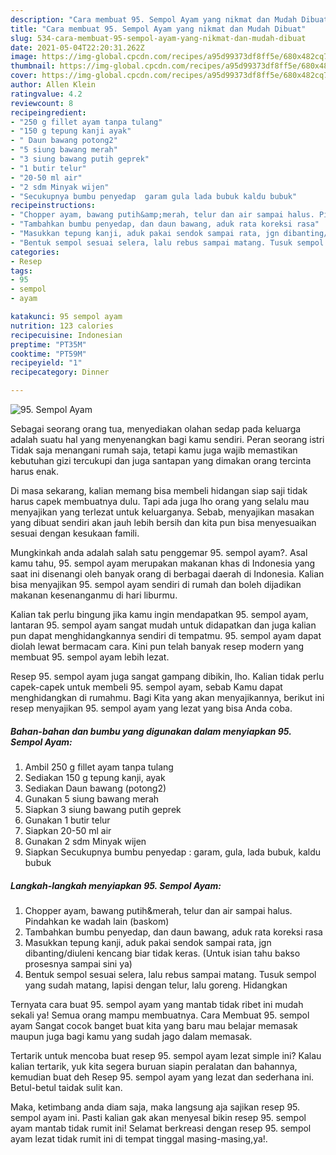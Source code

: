 ```yaml
---
description: "Cara membuat 95. Sempol Ayam yang nikmat dan Mudah Dibuat"
title: "Cara membuat 95. Sempol Ayam yang nikmat dan Mudah Dibuat"
slug: 534-cara-membuat-95-sempol-ayam-yang-nikmat-dan-mudah-dibuat
date: 2021-05-04T22:20:31.262Z
image: https://img-global.cpcdn.com/recipes/a95d99373df8ff5e/680x482cq70/95-sempol-ayam-foto-resep-utama.jpg
thumbnail: https://img-global.cpcdn.com/recipes/a95d99373df8ff5e/680x482cq70/95-sempol-ayam-foto-resep-utama.jpg
cover: https://img-global.cpcdn.com/recipes/a95d99373df8ff5e/680x482cq70/95-sempol-ayam-foto-resep-utama.jpg
author: Allen Klein
ratingvalue: 4.2
reviewcount: 8
recipeingredient:
- "250 g fillet ayam tanpa tulang"
- "150 g tepung kanji ayak"
- " Daun bawang potong2"
- "5 siung bawang merah"
- "3 siung bawang putih geprek"
- "1 butir telur"
- "20-50 ml air"
- "2 sdm Minyak wijen"
- "Secukupnya bumbu penyedap  garam gula lada bubuk kaldu bubuk"
recipeinstructions:
- "Chopper ayam, bawang putih&amp;merah, telur dan air sampai halus. Pindahkan ke wadah lain (baskom)"
- "Tambahkan bumbu penyedap, dan daun bawang, aduk rata koreksi rasa"
- "Masukkan tepung kanji, aduk pakai sendok sampai rata, jgn dibanting/diuleni kencang biar tidak keras. (Untuk isian tahu bakso prosesnya sampai sini ya)"
- "Bentuk sempol sesuai selera, lalu rebus sampai matang. Tusuk sempol yang sudah matang, lapisi dengan telur, lalu goreng. Hidangkan"
categories:
- Resep
tags:
- 95
- sempol
- ayam

katakunci: 95 sempol ayam 
nutrition: 123 calories
recipecuisine: Indonesian
preptime: "PT35M"
cooktime: "PT59M"
recipeyield: "1"
recipecategory: Dinner

---
```



![95. Sempol Ayam](https://img-global.cpcdn.com/recipes/a95d99373df8ff5e/680x482cq70/95-sempol-ayam-foto-resep-utama.jpg)

Sebagai seorang orang tua, menyediakan olahan sedap pada keluarga adalah suatu hal yang menyenangkan bagi kamu sendiri. Peran seorang istri Tidak saja menangani rumah saja, tetapi kamu juga wajib memastikan kebutuhan gizi tercukupi dan juga santapan yang dimakan orang tercinta harus enak.

Di masa  sekarang, kalian memang bisa membeli hidangan siap saji tidak harus capek membuatnya dulu. Tapi ada juga lho orang yang selalu mau menyajikan yang terlezat untuk keluarganya. Sebab, menyajikan masakan yang dibuat sendiri akan jauh lebih bersih dan kita pun bisa menyesuaikan sesuai dengan kesukaan famili. 



Mungkinkah anda adalah salah satu penggemar 95. sempol ayam?. Asal kamu tahu, 95. sempol ayam merupakan makanan khas di Indonesia yang saat ini disenangi oleh banyak orang di berbagai daerah di Indonesia. Kalian bisa menyajikan 95. sempol ayam sendiri di rumah dan boleh dijadikan makanan kesenanganmu di hari liburmu.

Kalian tak perlu bingung jika kamu ingin mendapatkan 95. sempol ayam, lantaran 95. sempol ayam sangat mudah untuk didapatkan dan juga kalian pun dapat menghidangkannya sendiri di tempatmu. 95. sempol ayam dapat diolah lewat bermacam cara. Kini pun telah banyak resep modern yang membuat 95. sempol ayam lebih lezat.

Resep 95. sempol ayam juga sangat gampang dibikin, lho. Kalian tidak perlu capek-capek untuk membeli 95. sempol ayam, sebab Kamu dapat menghidangkan di rumahmu. Bagi Kita yang akan menyajikannya, berikut ini resep menyajikan 95. sempol ayam yang lezat yang bisa Anda coba.

<!--inarticleads1-->

##### Bahan-bahan dan bumbu yang digunakan dalam menyiapkan 95. Sempol Ayam:

1. Ambil 250 g fillet ayam tanpa tulang
1. Sediakan 150 g tepung kanji, ayak
1. Sediakan  Daun bawang (potong2)
1. Gunakan 5 siung bawang merah
1. Siapkan 3 siung bawang putih geprek
1. Gunakan 1 butir telur
1. Siapkan 20-50 ml air
1. Gunakan 2 sdm Minyak wijen
1. Siapkan Secukupnya bumbu penyedap : garam, gula, lada bubuk, kaldu bubuk




<!--inarticleads2-->

##### Langkah-langkah menyiapkan 95. Sempol Ayam:

1. Chopper ayam, bawang putih&amp;merah, telur dan air sampai halus. Pindahkan ke wadah lain (baskom)
1. Tambahkan bumbu penyedap, dan daun bawang, aduk rata koreksi rasa
1. Masukkan tepung kanji, aduk pakai sendok sampai rata, jgn dibanting/diuleni kencang biar tidak keras. (Untuk isian tahu bakso prosesnya sampai sini ya)
1. Bentuk sempol sesuai selera, lalu rebus sampai matang. Tusuk sempol yang sudah matang, lapisi dengan telur, lalu goreng. Hidangkan




Ternyata cara buat 95. sempol ayam yang mantab tidak ribet ini mudah sekali ya! Semua orang mampu membuatnya. Cara Membuat 95. sempol ayam Sangat cocok banget buat kita yang baru mau belajar memasak maupun juga bagi kamu yang sudah jago dalam memasak.

Tertarik untuk mencoba buat resep 95. sempol ayam lezat simple ini? Kalau kalian tertarik, yuk kita segera buruan siapin peralatan dan bahannya, kemudian buat deh Resep 95. sempol ayam yang lezat dan sederhana ini. Betul-betul taidak sulit kan. 

Maka, ketimbang anda diam saja, maka langsung aja sajikan resep 95. sempol ayam ini. Pasti kalian gak akan menyesal bikin resep 95. sempol ayam mantab tidak rumit ini! Selamat berkreasi dengan resep 95. sempol ayam lezat tidak rumit ini di tempat tinggal masing-masing,ya!.

